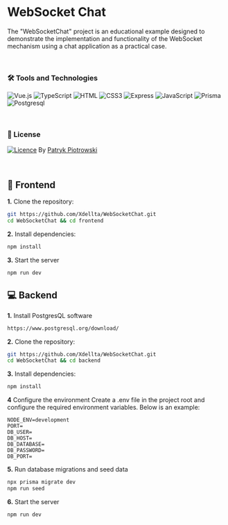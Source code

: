 # WebSocket Chat
The "WebSocketChat" project is an educational example designed to demonstrate the implementation and functionality of the WebSocket mechanism using a chat application as a practical case.

<br>

### 🛠️ Tools and Technologies
![Vue.js](https://img.shields.io/badge/Vue.js-35495E?style=for-the-badge&logo=vuedotjs&logoColor=4FC08D)
![TypeScript](https://img.shields.io/badge/typescript-%23007ACC.svg?style=for-the-badge&logo=typescript&logoColor=white)
![HTML](https://img.shields.io/badge/HTML5-E34F26?style=for-the-badge&logo=html5&logoColor=white)
![CSS3](https://img.shields.io/badge/CSS3-1572B6?style=for-the-badge&logo=css3&logoColor=white)
![Express](https://img.shields.io/badge/Express%20js-000000?style=for-the-badge&logo=express&logoColor=white)
![JavaScript](https://img.shields.io/badge/JavaScript-F7DF1E?style=for-the-badge&logo=javascript&logoColor=black)
![Prisma](https://img.shields.io/badge/Prisma-3982CE?style=for-the-badge&logo=Prisma&logoColor=white)
![Postgresql](https://img.shields.io/badge/postgresql-4169e1?style=for-the-badge&logo=postgresql&logoColor=white)

<br>

### 📜 License
[![Licence](https://img.shields.io/github/license/Ileriayo/markdown-badges?style=for-the-badge)](./LICENSE) By [Patryk Piotrowski](https://github.com/Xdellta)

<br>

## 🎨 Frontend

**1.** Clone the repository:
```sh
git https://github.com/Xdellta/WebSocketChat.git
cd WebSocketChat && cd frontend
```

**2.** Install dependencies:
```sh
npm install
```

**3.** Start the server
```sh
npm run dev
```

## 💻 Backend

**1.** Install PostgresQL software
```sh
https://www.postgresql.org/download/
```

**2.** Clone the repository:
```sh
git https://github.com/Xdellta/WebSocketChat.git
cd WebSocketChat && cd backend
```

**3.** Install dependencies:
```sh
npm install
```

**4** Configure the environment
Create a .env file in the project root and configure the required environment variables. Below is an example:
```env
NODE_ENV=development
PORT=
DB_USER=
DB_HOST=
DB_DATABASE=
DB_PASSWORD=
DB_PORT=
```

**5.** Run database migrations and seed data
```sh
npx prisma migrate dev  
npm run seed  
```

**6.** Start the server
```sh
npm run dev
```